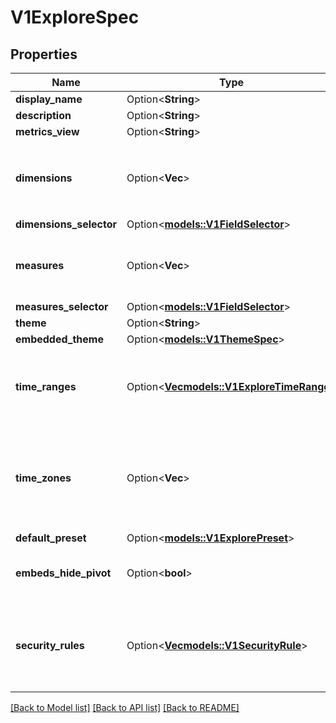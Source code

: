 # V1ExploreSpec

## Properties

Name | Type | Description | Notes
------------ | ------------- | ------------- | -------------
**display_name** | Option<**String**> |  | [optional]
**description** | Option<**String**> |  | [optional]
**metrics_view** | Option<**String**> |  | [optional]
**dimensions** | Option<**Vec<String>**> | Dimensions to show. If `dimensions_selector` is set, this will only be set in `state.valid_spec`. | [optional]
**dimensions_selector** | Option<[**models::V1FieldSelector**](v1FieldSelector.md)> |  | [optional]
**measures** | Option<**Vec<String>**> | Measures to show. If `measures_selector` is set, this will only be set in `state.valid_spec`. | [optional]
**measures_selector** | Option<[**models::V1FieldSelector**](v1FieldSelector.md)> |  | [optional]
**theme** | Option<**String**> |  | [optional]
**embedded_theme** | Option<[**models::V1ThemeSpec**](v1ThemeSpec.md)> |  | [optional]
**time_ranges** | Option<[**Vec<models::V1ExploreTimeRange>**](v1ExploreTimeRange.md)> | List of selectable time ranges with comparison time ranges. If the list is empty, a default list should be shown. | [optional]
**time_zones** | Option<**Vec<String>**> | List of selectable time zones. If the list is empty, a default list should be shown. The values should be valid IANA location identifiers. | [optional]
**default_preset** | Option<[**models::V1ExplorePreset**](v1ExplorePreset.md)> |  | [optional]
**embeds_hide_pivot** | Option<**bool**> | If true, the pivot tab will be hidden when the explore is embedded. | [optional]
**security_rules** | Option<[**Vec<models::V1SecurityRule>**](v1SecurityRule.md)> | Security for the explore dashboard. These are not currently parsed from YAML, but will be derived from the parent metrics view. | [optional]

[[Back to Model list]](../README.md#documentation-for-models) [[Back to API list]](../README.md#documentation-for-api-endpoints) [[Back to README]](../README.md)


